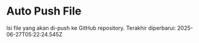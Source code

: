 # Auto Push File

Isi file yang akan di-push ke GitHub repository.
Terakhir diperbarui: 2025-06-27T05:22:24.545Z
